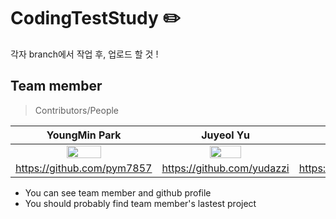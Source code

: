 # CodingTestStudy :pencil2:
각자 branch에서 작업 후, 업로드 할 것 !

## Team member

> Contributors/People

| YoungMin Park | Juyeol Yu | PangJin Choi |
| :---: | :---: | :---: |
| <img src="https://avatars2.githubusercontent.com/u/44596598?s=460&v=4" width="50%"></img> | <img src="https://avatars2.githubusercontent.com/u/49298852?s=460&v=4" width="50%"></img>  | <img src="https://avatars0.githubusercontent.com/u/38902367?s=400&v=4" width="50%"></img>  |
| https://github.com/pym7857 | https://github.com/yudazzi | https://github.com/arattha |   

- You can see team member and github profile
- You should probably find team member's lastest project
